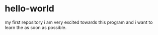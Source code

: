 # hello-world
my first repository
i am very excited towards this program and i want to learn the as soon as possible.
